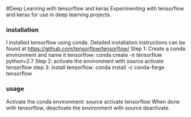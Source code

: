 #Deep Learning with tensorflow and keras
Experimenting with tensorflow and keras for use in deep learning projects.

### installation
I installed tensorflow using conda. Detailed installation instructions can be found at https://github.com/tensorflow/tensorflow/
Step 1: Create a conda environment and name it tensorflow:
conda create -n tensorflow python=2.7
Step 2: activate the environment with source activate tensorflow
step 3: install tensorflow:
conda install -c conda-forge tensorflow
### usage
Activate the conda environment: source activate tensorflow
When done with tensorflow, deactivate the environment with source deactivate.
